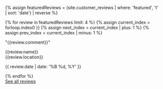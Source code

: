 {% assign featuredReviews = (site.customer_reviews | where: 'featured', 't' | sort: 'date') | reverse  %}

<div id="reviews-wall">
{% for review in featuredReviews limit: 4 %}
{% assign current_index = forloop.index0 }}
{% assign next_index = current_index | plus: 1 %}
{% assign prev_index = current_index | minus: 1 %}
    <div class="gutter-sizer"></div>
    <div class="box box-review half">
        <p>"{{review.comment}}"</p>
        <div class="expand">
            <div class="person">
                <p>{{review.name}}<br>{{review.location}}</p>
            </div>
            <div class="rating">
                <div class="stars stars-{{review.stars}}"></div>
                <p>{{ review.date | date: '%B %d, %Y' }}</p>
            </div>
        </div>
    </div>
{% endfor %}
</div>
<a href="/reviews" class="button button-secondary-white button-with-arrow button-medium button-right">See all reviews<span class="button-arrow"></span></a>
<div class="clear"></div>